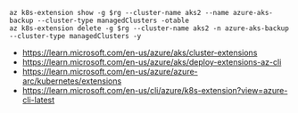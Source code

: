 ```
az k8s-extension show -g $rg --cluster-name aks2 --name azure-aks-backup --cluster-type managedClusters -otable
az k8s-extension delete -g $rg --cluster-name aks2 -n azure-aks-backup --cluster-type managedClusters -y
```

- https://learn.microsoft.com/en-us/azure/aks/cluster-extensions
- https://learn.microsoft.com/en-us/azure/aks/deploy-extensions-az-cli
- https://learn.microsoft.com/en-us/azure/azure-arc/kubernetes/extensions
- https://learn.microsoft.com/en-us/cli/azure/k8s-extension?view=azure-cli-latest
